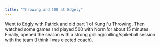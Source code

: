 ```yaml
---
title: "Throwing and 500 at Edgely"
---
```


Went to Edgly with Patrick and did part 1 of Kung Fu Throwing. Then watched some games and played 500 with Norm for about 15 minutes. Finally, opened the season with a strong grilling/chilling/spikeball session with the team (I think I was elected coach).
